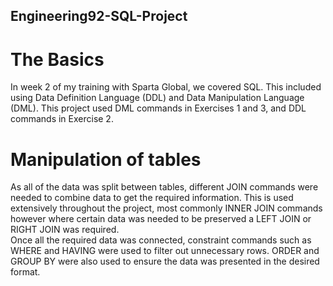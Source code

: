 ## Engineering92-SQL-Project  

# The Basics  

In week 2 of my training with Sparta Global, we covered SQL. This included using Data Definition Language (DDL) and Data Manipulation Language (DML). This project used DML commands in Exercises 1 and 3, and DDL commands in Exercise 2.  

# Manipulation of tables  

As all of the data was split between tables, different JOIN commands were needed to combine data to get the required information. This is used extensively throughout the project, most commonly INNER JOIN commands however where certain data was needed to be preserved a LEFT JOIN or RIGHT JOIN was required.  
Once all the required data was connected, constraint commands such as WHERE and HAVING were used to filter out unnecessary rows. ORDER and GROUP BY were also used to ensure the data was presented in the desired format. 
